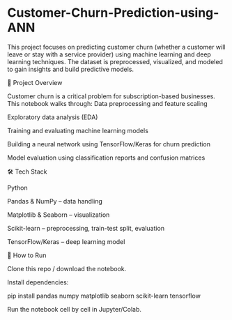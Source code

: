 # Customer-Churn-Prediction-using-ANN
This project focuses on predicting customer churn (whether a customer will leave or stay with a service provider) using machine learning and deep learning techniques. The dataset is preprocessed, visualized, and modeled to gain insights and build predictive models.

📌 Project Overview

Customer churn is a critical problem for subscription-based businesses. This notebook walks through:
Data preprocessing and feature scaling

Exploratory data analysis (EDA)

Training and evaluating machine learning models

Building a neural network using TensorFlow/Keras for churn prediction

Model evaluation using classification reports and confusion matrices


🛠️ Tech Stack

Python

Pandas & NumPy – data handling

Matplotlib & Seaborn – visualization

Scikit-learn – preprocessing, train-test split, evaluation

TensorFlow/Keras – deep learning model

🚀 How to Run

Clone this repo / download the notebook.

Install dependencies:

pip install pandas numpy matplotlib seaborn scikit-learn tensorflow

Run the notebook cell by cell in Jupyter/Colab.
